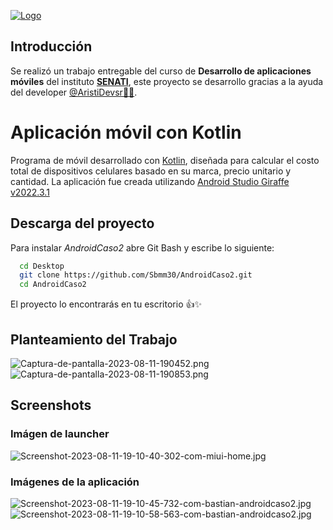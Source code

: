 [![Logo](https://i.postimg.cc/CK4n0ptW/2560px-Senati-Per-logo-svg.png)](https://www.senati.edu.pe/ "Servicio Nacional de Adiestramiento en Trabajo Industrial")
## Introducción

Se realizó un trabajo entregable del curso de  **Desarrollo de aplicaciones móviles** del instituto **[SENATI](https://www.senati.edu.pe/ 'Servicio Nacional de Adiestramiento en Trabajo Industrial')**, este proyecto se desarrollo gracias a la ayuda del developer [@AristiDevsr💯🔥](https://github.com/ArisGuimera). 

# Aplicación móvil con Kotlin

Programa de móvil desarrollado con [Kotlin](https://kotlinlang.org/), diseñada para calcular el costo total de dispositivos celulares basado en su marca, precio unitario y cantidad. La aplicación fue creada utilizando [Android Studio Giraffe v2022.3.1](https://developer.android.com/studio)

## Descarga del proyecto

Para instalar *AndroidCaso2* abre Git Bash y escribe lo siguiente:

```bash
  cd Desktop
  git clone https://github.com/Sbmm30/AndroidCaso2.git
  cd AndroidCaso2
```
El proyecto lo encontrarás en tu escritorio 👍✨

## Planteamiento del Trabajo

![Captura-de-pantalla-2023-08-11-190452.png](https://i.postimg.cc/pXwdHKQJ/Captura-de-pantalla-2023-08-11-190452.png)
![Captura-de-pantalla-2023-08-11-190853.png](https://i.postimg.cc/VNLvGmBx/Captura-de-pantalla-2023-08-11-190853.png)


## Screenshots
### Imágen de launcher
![Screenshot-2023-08-11-19-10-40-302-com-miui-home.jpg](https://i.postimg.cc/HLVH8xtk/Screenshot-2023-08-11-19-10-40-302-com-miui-home.jpg)
### Imágenes de la aplicación
![Screenshot-2023-08-11-19-10-45-732-com-bastian-androidcaso2.jpg](https://i.postimg.cc/Pq9HWj6z/Screenshot-2023-08-11-19-10-45-732-com-bastian-androidcaso2.jpg)
![Screenshot-2023-08-11-19-10-58-563-com-bastian-androidcaso2.jpg](https://i.postimg.cc/FRS4GB8t/Screenshot-2023-08-11-19-10-58-563-com-bastian-androidcaso2.jpg)
